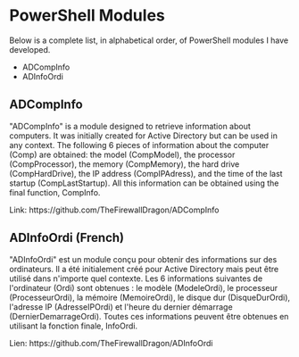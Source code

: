 <h1>PowerShell Modules</h1>
<p>
Below is a complete list, in alphabetical order, of PowerShell modules I have developed.
</p>
<ul>
  <li>ADCompInfo</li>
  <li>ADInfoOrdi</li>
</ul>

<h2>ADCompInfo</h2>
<p>
"ADCompInfo" is a module designed to retrieve information about computers. It was initially created for Active Directory but can be used in any context. The following 6 pieces of information about the computer (Comp) are obtained: the model (CompModel), the processor (CompProcessor), the memory (CompMemory), the hard drive (CompHardDrive), the IP address (CompIPAdress), and the time of the last startup (CompLastStartup). All this information can be obtained using the final function, CompInfo.  
</p>
Link: https://github.com/TheFirewallDragon/ADCompInfo

<h2>ADInfoOrdi (French)</h2>
<p>
"ADInfoOrdi" est un module conçu pour obtenir des informations sur des ordinateurs. Il a été initialement créé pour Active Directory mais peut être utilisé dans n'importe quel contexte. Les 6 informations suivantes de l'ordinateur (Ordi) sont obtenues : le modèle (ModeleOrdi), le processeur (ProcesseurOrdi), la mémoire (MemoireOrdi), le disque dur (DisqueDurOrdi), l'adresse IP (AdresseIPOrdi) et l'heure du dernier démarrage (DernierDemarrageOrdi). Toutes ces informations peuvent être obtenues en utilisant la fonction finale, InfoOrdi.
</p>
Lien: https://github.com/TheFirewallDragon/ADInfoOrdi
